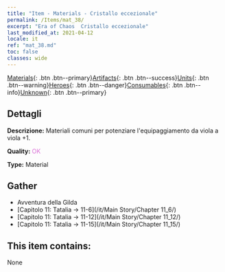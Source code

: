 ```yaml
---
title: "Item - Materials - Cristallo eccezionale"
permalink: /Items/mat_38/
excerpt: "Era of Chaos  Cristallo eccezionale"
last_modified_at: 2021-04-12
locale: it
ref: "mat_38.md"
toc: false
classes: wide
---
```

 [Materials](/it/Items/){: .btn .btn--primary}[Artifacts](/it/Items/Artifacts/){: .btn .btn--success}[Units](/it/Items/Units/){: .btn .btn--warning}[Heroes](/it/Items/Heroes/){: .btn .btn--danger}[Consumables](/it/Items/Consumables/){: .btn .btn--info}[Unknown](/it/Items/Unknown/){: .btn .btn--primary}

## Dettagli
 **Descrizione:** Materiali comuni per potenziare l'equipaggiamento da viola a viola +1.

 **Quality:** <span style="color: #DA70D6">OK</span>

 **Type:** Material

## Gather

*    Avventura della Gilda 
*    [Capitolo 11: Tatalia -> 11-6](/it/Main Story/Chapter 11_6/) 
*    [Capitolo 11: Tatalia -> 11-12](/it/Main Story/Chapter 11_12/) 
*    [Capitolo 11: Tatalia -> 11-15](/it/Main Story/Chapter 11_15/) 

## This item contains:

  None

